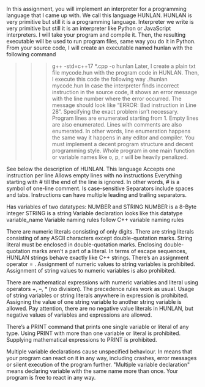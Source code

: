 In this assignment, you will implement an interpreter for a programming language that I came up with. We call this language HUNLAN.
HUNLAN is very primitive but still it is a programming language. Interpreter we write is very primitive but still it is an interpreter like Python or JavaScript interpreters.
I will take your program and compile it. Then, the resulting executable will be used to run program files, same way you do it in Python. From your source code, I will create an executable named hunlan with the following command
>>> g++  -std=c++17  *.cpp  -o hunlan
Later, I create a plain txt file mycode.hun with the program code in HUNLAN. Then, I execute this code the following way
>>> ./hunlan  mycode.hun
In case the interpreter finds incorrect instruction in the source code, it shows an error message with the line number where the error occurred. The message should look like “ERROR: Bad instruction in Line 28”. Specifying the exact problem isn’t necessary. Program lines are enumerated starting from 1. Empty lines are also enumerated. Lines with comments are also enumerated. In other words, line enumeration happens the same way it happens in any editor and compiler.
You must implement a decent program structure and decent programming style. Whole program in one main function or variable names like o, p, r will be heavily penalized.
 
See below the description of HUNLAN. This language
Accepts one instruction per line
Allows empty lines with no instructions
Everything starting with # till the end of the line is ignored. In other words, # is a symbol of one-line comment.
Is case-sensitive
Separators include spaces and tabs. Instructions can have multiple leading and trailing separators.
 
Has variables of two datatypes: NUMBER and STRING
NUMBER is a 8-Byte integer
STRING is a string
Variable declaration looks like this
datatype  variable_name
Variable naming rules follow C++ variable naming rules
 
There are numeric literals consisting of only digits.
There are string literals consisting of any ASCII characters except double-quotation marks. String literal must be enclosed in double-quotation marks. Enclosing double-quotation marks aren’t a part of a literal. In terms of escape sequences, HUNLAN strings behave exactly like C++  strings.
There’s an assignment operator = .
Assignment of numeric values to string variables is prohibited. Assignment of string values to numeric variables is also prohibited.
 
There are mathematical expressions with numeric variables and literal using operators +, –, * (no division). The precedence rules work as usual.
Usage of string variables or string literals anywhere in expression is prohibited.
Assigning the value of one string variable to another string variable is allowed.
Pay attention, there are no negative value literals in HUNLAN, but negative values of variables and expressions are allowed.
 
There’s a PRINT command that prints one single variable or literal of any type.
Using PRINT with more than one variable or literal is prohibited.
Supplying mathematical expressions to PRINT is prohibited.
 
Multiple variable declarations cause unspecified behaviour. In means that your program can react on it in any way, including crashes, error messages or silent execution of the program further.
"Multiple variable declaration" means declaring variable with the same name more than once. Your program is free to react in any way.